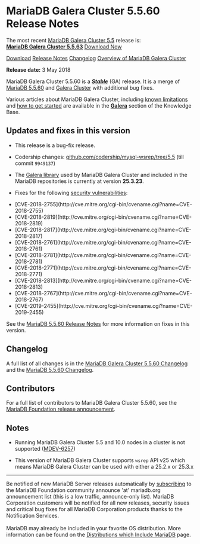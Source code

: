 # MariaDB Galera Cluster 5.5.60 Release Notes

The most recent [MariaDB Galera Cluster 5.5](/kb/en/galera/) release is:<br>
<span class="cstm-style lead"><strong>[MariaDB Galera Cluster 5.5.63](/replication/galera-cluster/mariadb-galera-cluster-releases/mariadb-galera-55-release-notes/mariadb-galera-cluster-5563-release-notes)</strong> [Download<span>&nbsp;</span>Now](https://downloads.mariadb.org/mariadb-galera/5.5)</span>

[Download](http://downloads.mariadb.org/mariadb-galera/5.5.60)
[Release Notes](/replication/galera-cluster/mariadb-galera-cluster-releases/mariadb-galera-55-release-notes/mariadb-galera-cluster-5560-release-notes)
[Changelog](/replication/galera-cluster/mariadb-galera-cluster-releases/mariadb-galera-55-changelogs/mariadb-galera-cluster-5560-changelog)
[Overview of MariaDB Galera Cluster](/replication/galera-cluster/what-is-mariadb-galera-cluster)

<strong>Release date:</strong> 3 May 2018

MariaDB Galera Cluster 5.5.60 is a <strong><em>[Stable](/kb/en/release-criteria/)</em></strong> (GA)
release. It is a merge of [MariaDB 5.5.60](/kb/en/mariadb-5560-release-notes/) and
[Galera Cluster](http://codership.com/content/using-galera-cluster) with
additional bug fixes.

Various articles about MariaDB Galera Cluster, including
[known limitations](/replication/galera-cluster/mariadb-galera-cluster-known-limitations) and
[how to get started](/replication/galera-cluster/getting-started-with-mariadb-galera-cluster) are
available in the <strong>[Galera](/kb/en/galera/)</strong> section of the Knowledge Base.

## Updates and fixes in this version

- This release is a bug-fix release.

- Codership changes:
  [github.com/codership/mysql-wsrep/tree/5.5](https://github.com/codership/mysql-wsrep/tree/5.5)
  (till commit `9949137`)

- The [Galera library](http://codership.com/content/using-galera-cluster) used
  by MariaDB Galera Cluster and included in the MariaDB repositories is
  currently at version <strong>25.3.23</strong>.

- Fixes for the following [security vulnerabilities](/kb/en/cve/):
<ul start="1"><li>[CVE-2018-2755](http://cve.mitre.org/cgi-bin/cvename.cgi?name=CVE-2018-2755)
</li><li>[CVE-2018-2819](http://cve.mitre.org/cgi-bin/cvename.cgi?name=CVE-2018-2819)
</li><li>[CVE-2018-2817](http://cve.mitre.org/cgi-bin/cvename.cgi?name=CVE-2018-2817)
</li><li>[CVE-2018-2761](http://cve.mitre.org/cgi-bin/cvename.cgi?name=CVE-2018-2761)
</li><li>[CVE-2018-2781](http://cve.mitre.org/cgi-bin/cvename.cgi?name=CVE-2018-2781)
</li><li>[CVE-2018-2771](http://cve.mitre.org/cgi-bin/cvename.cgi?name=CVE-2018-2771)
</li><li>[CVE-2018-2813](http://cve.mitre.org/cgi-bin/cvename.cgi?name=CVE-2018-2813)
</li><li>[CVE-2018-2767](http://cve.mitre.org/cgi-bin/cvename.cgi?name=CVE-2018-2767)
</li><li>[CVE-2019-2455](http://cve.mitre.org/cgi-bin/cvename.cgi?name=CVE-2019-2455)
</li></ul>

See the [MariaDB 5.5.60 Release Notes](/kb/en/mariadb-5560-release-notes/) for more
information on fixes in this version.

## Changelog

A full list of all changes is in the
[MariaDB Galera Cluster 5.5.60 Changelog](/replication/galera-cluster/mariadb-galera-cluster-releases/mariadb-galera-55-changelogs/mariadb-galera-cluster-5560-changelog)
and the [MariaDB 5.5.60 Changelog](/kb/en/mariadb-5560-changelog/).

## Contributors

For a full list of contributors to MariaDB Galera Cluster 5.5.60, see the [MariaDB Foundation release announcement](https://mariadb.org/mariadb-10-0-35-mariadb-galera-cluster-5-5-60-and-mariadb-connector-c-3-0-4-now-available/).

## Notes

- Running MariaDB Galera Cluster 5.5 and 10.0 nodes in a cluster is not
  supported ([MDEV-6257](https://jira.mariadb.org/browse/MDEV-6257))

- This version of MariaDB Galera Cluster supports `wsrep` API v25 which means
  MariaDB Galera Cluster can be used with either a 25.2.x or 25.3.x

---

Be notified of new MariaDB Server releases automatically by [subscribing](https://lists.askmonty.org/cgi-bin/mailman/listinfo/announce) to the MariaDB Foundation community announce 'at' mariadb.org announcement list (this is a low traffic, announce-only list). MariaDB Corporation customers will be notified for all new releases, security issues and critical bug fixes for all MariaDB Corporation products thanks to the Notification Services.
<br><br>
MariaDB may already be included in your favorite OS distribution. More
information can be found on the
[Distributions which Include MariaDB](/mariadb-administration/getting-installing-and-upgrading-mariadb/binary-packages/distributions-which-include-mariadb)
page.